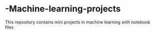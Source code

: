 # -Machine-learning-projects
This repository contains mini projects in machine learning with notebook files
